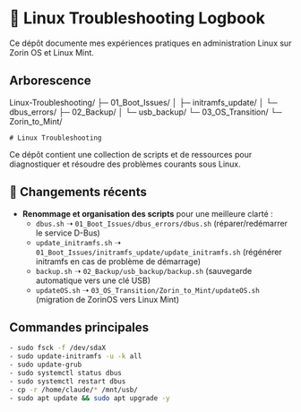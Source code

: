 # 🐧 Linux Troubleshooting Logbook

Ce dépôt documente mes expériences pratiques en administration Linux sur Zorin OS et Linux Mint.

## Arborescence
Linux-Troubleshooting/
├─ 01_Boot_Issues/
│   ├─ initramfs_update/
│   └─ dbus_errors/
├─ 02_Backup/
│   └─ usb_backup/
└─ 03_OS_Transition/
    └─ Zorin_to_Mint/

    # Linux Troubleshooting

Ce dépôt contient une collection de scripts et de ressources pour diagnostiquer et résoudre des problèmes courants sous Linux.  

## 🚀 Changements récents
- **Renommage et organisation des scripts** pour une meilleure clarté :
  - `dbus.sh` ➝ `01_Boot_Issues/dbus_errors/dbus.sh` (réparer/redémarrer le service D-Bus)
  - `update_initramfs.sh` ➝ `01_Boot_Issues/initramfs_update/update_initramfs.sh` (régénérer initramfs en cas de problème de démarrage)
  - `backup.sh` ➝ `02_Backup/usb_backup/backup.sh` (sauvegarde automatique vers une clé USB)
  - `updateOS.sh` ➝ `03_OS_Transition/Zorin_to_Mint/updateOS.sh` (migration de ZorinOS vers Linux Mint)

## Commandes principales
```bash
- sudo fsck -f /dev/sdaX
- sudo update-initramfs -u -k all
- sudo update-grub
- sudo systemctl status dbus
- sudo systemctl restart dbus
- cp -r /home/claude/* /mnt/usb/
- sudo apt update && sudo apt upgrade -y
```
